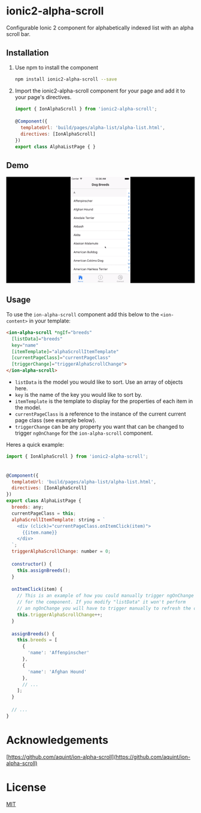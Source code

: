 # ionic2-alpha-scroll
Configurable Ionic 2 component for alphabetically indexed list with an alpha scroll bar.

## Installation

1. Use npm to install the component

    ```bash
    npm install ionic2-alpha-scroll --save
    ```

2. Import the ionic2-alpha-scroll component for your page and add it to your page's directives.

    ```javascript
    import { IonAlphaScroll } from 'ionic2-alpha-scroll';

    @Component({
      templateUrl: 'build/pages/alpha-list/alpha-list.html',
      directives: [IonAlphaScroll]
    })
    export class AlphaListPage { }
    ```

## Demo

![Animated](alpha-scroll.gif)

## Usage

To use the `ion-alpha-scroll` component add this below to the `<ion-content>` in your template:
```html
<ion-alpha-scroll *ngIf="breeds"
  [listData]="breeds"
  key="name"
  [itemTemplate]="alphaScrollItemTemplate"
  [currentPageClass]="currentPageClass"
  [triggerChange]="triggerAlphaScrollChange">
</ion-alpha-scroll>
```

* `listData` is the model you would like to sort. Use an array of objects here.
* `key` is the name of the key you would like to sort by.
* `itemTemplate` is the template to display for the properties of each item in the model.
* `currentPageClass` is a reference to the instance of the current current page class (see example below).
* `triggerChange` can be any property you want that can be changed to trigger `ngOnChange` for the `ion-alpha-scroll` component.

Heres a quick example:

```javascript
import { IonAlphaScroll } from 'ionic2-alpha-scroll';


@Component({
  templateUrl: 'build/pages/alpha-list/alpha-list.html',
  directives: [IonAlphaScroll]
})
export class AlphaListPage {
  breeds: any;
  currentPageClass = this;
  alphaScrollItemTemplate: string = `
    <div (click)="currentPageClass.onItemClick(item)">
      {{item.name}}
    </div>
  `;
  triggerAlphaScrollChange: number = 0;

  constructor() {
    this.assignBreeds();
  }

  onItemClick(item) {
    // This is an example of how you could manually trigger ngOnChange
    // for the component. If you modify "listData" it won't perform
    // an ngOnChange you will have to trigger manually to refresh the component.
    this.triggerAlphaScrollChange++;
  }

  assignBreeds() {
    this.breeds = [
      {
        'name': 'Affenpinscher'
      },
      {
        'name': 'Afghan Hound'
      },
      // ...
    ];
  }

  // ...
}
```

# Acknowledgements

[https://github.com/aquint/ion-alpha-scroll](https://github.com/aquint/ion-alpha-scroll)

# License

[MIT](LICENSE)
